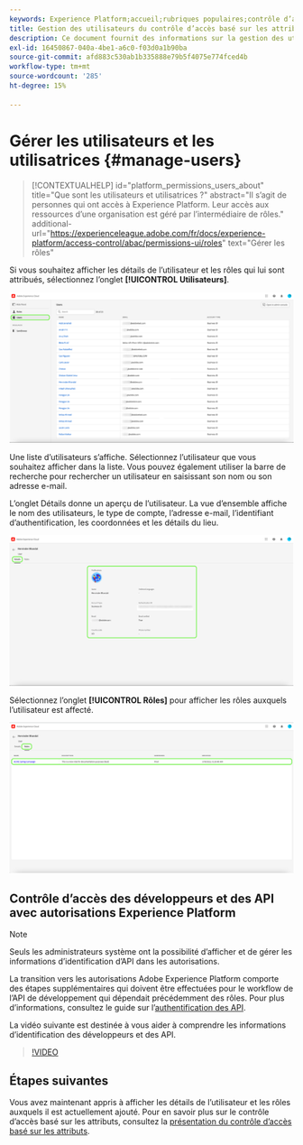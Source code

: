 ```yaml
---
keywords: Experience Platform;accueil;rubriques populaires;contrôle d’accès;contrôle d’accès basé sur les attributs;ABAC
title: Gestion des utilisateurs du contrôle d’accès basé sur les attributs
description: Ce document fournit des informations sur la gestion des utilisateurs et des groupes d’utilisateurs via l’interface Autorisations dans Adobe Experience Cloud
exl-id: 16450867-040a-4be1-a6c0-f03d0a1b90ba
source-git-commit: afd883c530ab1b335888e79b5f4075e774fced4b
workflow-type: tm+mt
source-wordcount: '285'
ht-degree: 15%

---
```


# Gérer les utilisateurs et les utilisatrices {#manage-users}

>[!CONTEXTUALHELP]
>id="platform_permissions_users_about"
>title="Que sont les utilisateurs et utilisatrices ?"
>abstract="Il s’agit de personnes qui ont accès à Experience Platform. Leur accès aux ressources d’une organisation est géré par l’intermédiaire de rôles."
>additional-url="https://experienceleague.adobe.com/fr/docs/experience-platform/access-control/abac/permissions-ui/roles" text="Gérer les rôles"

Si vous souhaitez afficher les détails de l’utilisateur et les rôles qui lui sont attribués, sélectionnez l’onglet **[!UICONTROL Utilisateurs]**.

![Page Utilisateurs affichée avec l’onglet [!UICONTROL Utilisateurs] en surbrillance.](../../images/flac-ui/flac-users-tab.png)

Une liste d’utilisateurs s’affiche. Sélectionnez l’utilisateur que vous souhaitez afficher dans la liste. Vous pouvez également utiliser la barre de recherche pour rechercher un utilisateur en saisissant son nom ou son adresse e-mail.

L’onglet Détails donne un aperçu de l’utilisateur. La vue d’ensemble affiche le nom des utilisateurs, le type de compte, l’adresse e-mail, l’identifiant d’authentification, les coordonnées et les détails du lieu.

![Page de détails de l’utilisateur avec l’onglet [!UICONTROL Détails] et le profil utilisateur en surbrillance.](../../images/flac-ui/flac-users-details.png)

Sélectionnez l’onglet **[!UICONTROL Rôles]** pour afficher les rôles auxquels l’utilisateur est affecté.

![Page Rôles affichée avec l’onglet [!UICONTROL Rôles] et le rôle en surbrillance.](../../images/flac-ui/flac-users-roles.png)

## Contrôle d’accès des développeurs et des API avec autorisations Experience Platform

>[!NOTE]
>
>Seuls les administrateurs système ont la possibilité d’afficher et de gérer les informations d’identification d’API dans les autorisations.

La transition vers les autorisations Adobe Experience Platform comporte des étapes supplémentaires qui doivent être effectuées pour le workflow de l’API de développement qui dépendait précédemment des rôles. Pour plus d’informations, consultez le guide sur l’[authentification des API](../../../landing/api-authentication.md).

La vidéo suivante est destinée à vous aider à comprendre les informations d’identification des développeurs et des API.

>[!VIDEO](https://video.tv.adobe.com/v/3446400/?learn=on&captions=fre_fr)

## Étapes suivantes

Vous avez maintenant appris à afficher les détails de l’utilisateur et les rôles auxquels il est actuellement ajouté. Pour en savoir plus sur le contrôle d’accès basé sur les attributs, consultez la [présentation du contrôle d’accès basé sur les attributs](../overview.md).
